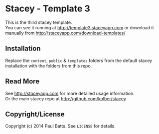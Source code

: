 # Stacey - Template 3

This is the third stacey template.  
You can see it running at <http://template3.staceyapp.com> or download it manually from <http://staceyapp.com/download-templates/>

## Installation

Replace the `content`, `public` & `templates` folders from the default stacey installation with the folders from this repo.

## Read More

See <http://staceyapp.com> for more detailed usage information.  
Or the main stacey repo at <http://github.com/kolber/stacey>

## Copyright/License

Copyright (c) 2014 Paul Batts. See `LICENSE` for details.